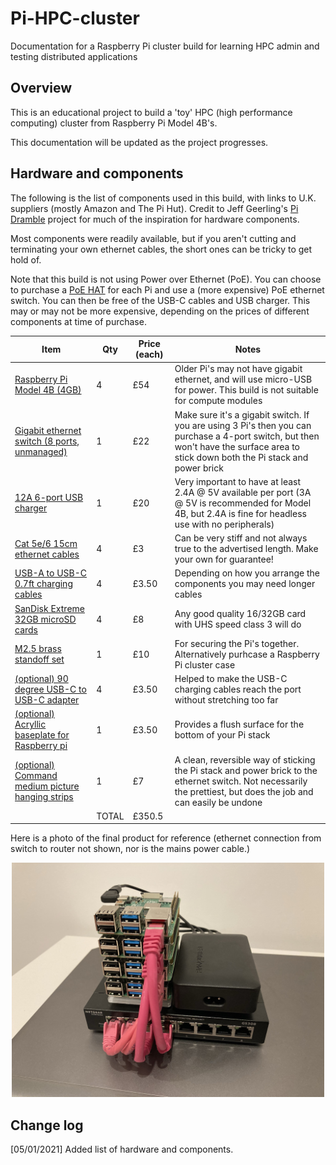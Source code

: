 # Pi-HPC-cluster
Documentation for a Raspberry Pi cluster build for learning HPC admin and testing distributed applications

## Overview
This is an educational project to build a 'toy' HPC (high performance computing) cluster from Raspberry Pi Model 4B's.

This documentation will be updated as the project progresses.


## Hardware and components
The following is the list of components used in this build, with links to U.K. suppliers (mostly Amazon and The Pi Hut). Credit to Jeff Geerling's [Pi Dramble](http://www.pidramble.com/) project for much of the inspiration for hardware components.

Most components were readily available, but if you aren't cutting and terminating your own ethernet cables, the short ones can be tricky to get hold of. 

Note that this build is not using Power over Ethernet (PoE). You can choose to purchase a [PoE HAT](https://thepihut.com/products/raspberry-pi-power-over-ethernet-poe-hat) for each Pi and use a (more expensive) PoE ethernet switch. You can then be free of the USB-C cables and USB charger. This may or may not be more expensive, depending on the prices of different components at time of purchase.

|                                   Item                                                          |   Qty  |  Price (each)  |  Notes  |
|  -------------------------------------------------------------------------------------------    |   ---  |  -----  |  -----  |
| [Raspberry Pi Model 4B (4GB)](https://thepihut.com/products/raspberry-pi-4-model-b)             |    4   |   £54   |  Older Pi's may not have gigabit ethernet, and will use micro-USB for power. This build is not suitable for compute modules |
| [Gigabit ethernet switch (8 ports, unmanaged)](https://www.amazon.co.uk/gp/product/B07PWHGQSS/) |    1   |   £22   |  Make sure it's a gigabit switch. If you are using 3 Pi's then you can purchase a 4-port switch, but then won't have the surface area to stick down both the Pi stack and power brick |
| [12A 6-port USB charger](https://www.amazon.co.uk/gp/product/B07MFPN87Y/)                       |    1   |   £20   |  Very important to have at least 2.4A @ 5V available per port (3A @ 5V is recommended for Model 4B, but 2.4A is fine for headless use with no peripherals) |
| [Cat 5e/6 15cm ethernet cables](https://www.amazon.co.uk/gp/product/B01J2CJXTA)                 |    4   |   £3    |  Can be very stiff and not always true to the advertised length. Make your own for guarantee! |
| [USB-A to USB-C 0.7ft charging cables](https://www.amazon.co.uk/gp/product/B0744J4BYY)          |    4   |   £3.50 |  Depending on how you arrange the components you may need longer cables |
| [SanDisk Extreme 32GB microSD cards](https://www.amazon.co.uk/gp/product/B06XWMQ81P)            |    4   |   £8    |  Any good quality 16/32GB card with UHS speed class 3 will do |
| [M2.5 brass standoff set](https://www.amazon.co.uk/gp/product/B07PDVXVZ5)                       |    1   |   £10   |  For securing the Pi's together. Alternatively purhcase a Raspberry Pi cluster case |
| [(optional) 90 degree USB-C to USB-C adapter](https://www.amazon.co.uk/gp/product/B071XHCW5W)   |    4   |   £3.50 |  Helped to make the USB-C charging cables reach the port without stretching too far |
| [(optional) Acryllic baseplate for Raspberry pi](https://shop.rasp.io/products/raspio-pibase-backplate-for-raspberry-pi-model-b) | 1 | £3.50 | Provides a flush surface for the bottom of your Pi stack
| [(optional) Command medium picture hanging strips](https://www.amazon.co.uk/gp/product/B00LW1APOC/) | 1 | £7 | A clean, reversible way of sticking the Pi stack and power brick to the ethernet switch. Not necessarily the prettiest, but does the job and can easily be undone |
| | TOTAL | £350.5

Here is a photo of the final product for reference (ethernet connection from switch to router not shown, nor is the mains power cable.)

<!-- ![Pi cluster photo](./images/pi-cluster.jpeg) -->

<p align="center">
<img src="images/pi-cluster.jpeg" alt="Pi cluster photo" width="500">
</p>


## Change log
[05/01/2021] Added list of hardware and components.


